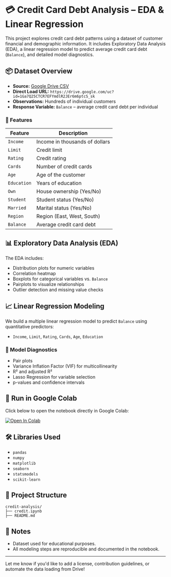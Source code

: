 # 💳 Credit Card Debt Analysis – EDA & Linear Regression

This project explores credit card debt patterns using a dataset of customer financial and demographic information. It includes Exploratory Data Analysis (EDA), a linear regression model to predict average credit card debt (`Balance`), and detailed model diagnostics.

## 📦 Dataset Overview

- **Source:** [Google Drive CSV](https://drive.google.com/file/d/1Ga7Q25CTCR7EFYmdlR2JEr6m6ptcS_sk/view?usp=sharing)
- **Direct Load URL:** `https://drive.google.com/uc?id=1Ga7Q25CTCR7EFYmdlR2JEr6m6ptcS_sk`
- **Observations:** Hundreds of individual customers
- **Response Variable:** `Balance` – average credit card debt per individual

### 🔢 Features

| Feature     | Description                          |
|------------|--------------------------------------|
| `Income`   | Income in thousands of dollars       |
| `Limit`    | Credit limit                         |
| `Rating`   | Credit rating                        |
| `Cards`    | Number of credit cards               |
| `Age`      | Age of the customer                  |
| `Education`| Years of education                   |
| `Own`      | House ownership (Yes/No)             |
| `Student`  | Student status (Yes/No)              |
| `Married`  | Marital status (Yes/No)              |
| `Region`   | Region (East, West, South)           |
| `Balance`  | Average credit card debt             |

## 📊 Exploratory Data Analysis (EDA)

The EDA includes:
- Distribution plots for numeric variables
- Correlation heatmap
- Boxplots for categorical variables vs. `Balance`
- Pairplots to visualize relationships
- Outlier detection and missing value checks

## 📈 Linear Regression Modeling

We build a multiple linear regression model to predict `Balance` using quantitative predictors:
- `Income`, `Limit`, `Rating`, `Cards`, `Age`, `Education`

### 🧪 Model Diagnostics

- Pair plots
- Variance Inflation Factor (VIF) for multicollinearity
- R² and adjusted R²
- Lasso Regression for variable selection
- p-values and confidence intervals

## 🚀 Run in Google Colab

Click below to open the notebook directly in Google Colab:

[![Open In Colab](https://colab.research.google.com/assets/colab-badge.svg)](https://colab.research.google.com/github/ivikassingh2/Credit-Rating/blob/main/credit.ipynb)

## 🛠️ Libraries Used

- `pandas`
- `numpy`
- `matplotlib`
- `seaborn`
- `statsmodels`
- `scikit-learn`

## 📁 Project Structure

```
credit-analysis/
├── credit.ipynb
├── README.md

```

## 📌 Notes

- Dataset used for educational purposes.
- All modeling steps are reproducible and documented in the notebook.

---

Let me know if you'd like to add a license, contribution guidelines, or automate the data loading from Drive!

